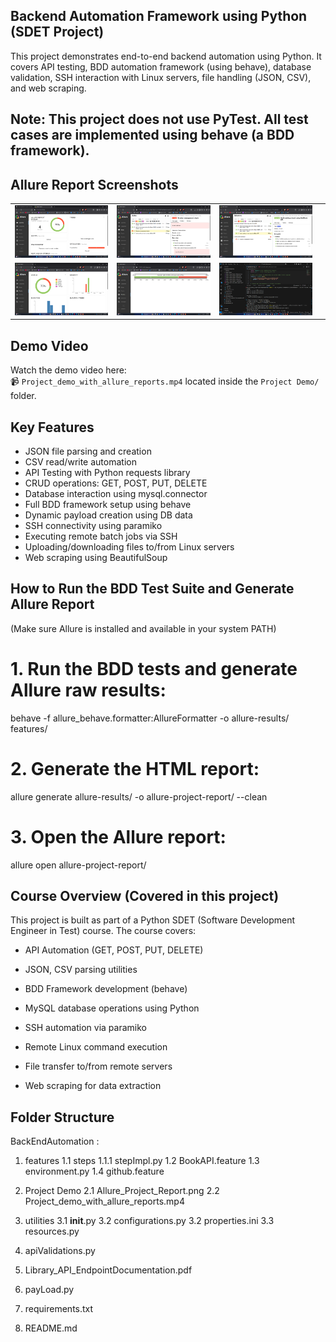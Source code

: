 ## Backend Automation Framework using Python (SDET Project)
This project demonstrates end-to-end backend automation using Python. It covers API testing, BDD automation framework (using behave), database validation, SSH interaction with Linux servers, file handling (JSON, CSV), and web scraping.

## Note: This project does not use PyTest. All test cases are implemented using behave (a BDD framework).

## Allure Report Screenshots

<table>
  <tr>
    <td><img src="Project%20Demo/Allure_Project_Report_overview.png" width="250"/></td>
    <td><img src="Project%20Demo/Allure_Project_Report_suites.png" width="250"/></td>
    <td><img src="Project%20Demo/Allure_Project_Report_Behaviors.png" width="250"/></td>
  </tr>
  <tr>
    <td><img src="Project%20Demo/Allure_Project_Report_graphs.png" width="250"/></td>
    <td><img src="Project%20Demo/Allure_Project_Report_Timeline.png" width="250"/></td>
    <td><img src="Project%20Demo/terminal_output.png" width="250"/></td>
    <td></td>
  </tr>
</table>


## Demo Video

Watch the demo video here:  
📹 `Project_demo_with_allure_reports.mp4` located inside the `Project Demo/` folder.

## Key Features

- JSON file parsing and creation
- CSV read/write automation
- API Testing with Python requests library
- CRUD operations: GET, POST, PUT, DELETE
- Database interaction using mysql.connector
- Full BDD framework setup using behave
- Dynamic payload creation using DB data
- SSH connectivity using paramiko
- Executing remote batch jobs via SSH
- Uploading/downloading files to/from Linux servers
- Web scraping using BeautifulSoup

## How to Run the BDD Test Suite and Generate Allure Report

(Make sure Allure is installed and available in your system PATH)

# 1. Run the BDD tests and generate Allure raw results:
behave -f allure_behave.formatter:AllureFormatter -o allure-results/ features/

# 2. Generate the HTML report:
allure generate allure-results/ -o allure-project-report/ --clean

# 3. Open the Allure report:
allure open allure-project-report/

## Course Overview (Covered in this project)
This project is built as part of a Python SDET (Software Development Engineer in Test) course. The course covers:

- API Automation (GET, POST, PUT, DELETE)

- JSON, CSV parsing utilities

- BDD Framework development (behave)

- MySQL database operations using Python

- SSH automation via paramiko

- Remote Linux command execution

- File transfer to/from remote servers

- Web scraping for data extraction

## Folder Structure

BackEndAutomation :

1. features
  1.1 steps
     1.1.1 stepImpl.py
   1.2 BookAPI.feature
   1.3 environment.py
   1.4 github.feature

2. Project Demo
  2.1 Allure_Project_Report.png
  2.2 Project_demo_with_allure_reports.mp4

3. utilities
  3.1 __init__.py
  3.2 configurations.py
  3.2 properties.ini
  3.3 resources.py

4. apiValidations.py
5. Library_API_EndpointDocumentation.pdf
6. payLoad.py
7. requirements.txt
8. README.md

